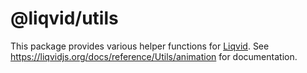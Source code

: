 # @liqvid/utils

This package provides various helper functions for [Liqvid](https://liqvidjs.org). See https://liqvidjs.org/docs/reference/Utils/animation for documentation.
